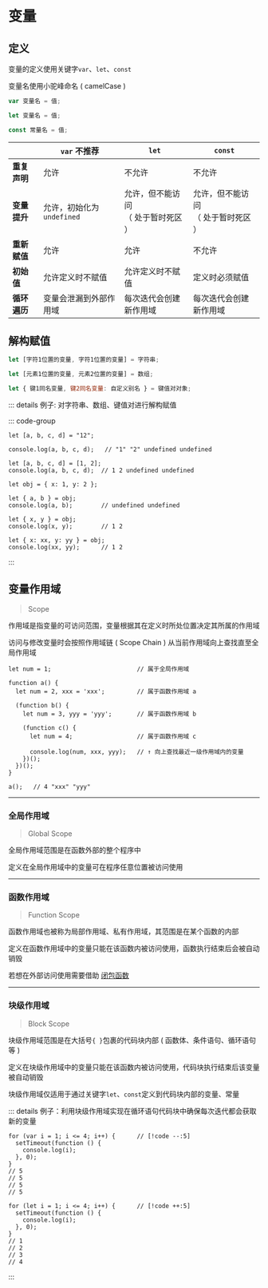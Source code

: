 # 变量

## 定义

变量的定义使用关键字`var`、`let`、`const`

变量名使用小驼峰命名 ( camelCase )

```js
var 变量名 = 值;

let 变量名 = 值;

const 常量名 = 值;
```

|              | `var` <Badge type="warning">不推荐</Badge> | `let`                                   | `const`                                 |
| ------------ | ------------------------------------------ | --------------------------------------- | --------------------------------------- |
| **重复声明** | 允许                                       | 不允许                                  | 不允许                                  |
| **变量提升** | 允许，初始化为 `undefined`                 | 允许，但不能访问<br/>（ 处于暂时死区 ） | 允许，但不能访问<br/>（ 处于暂时死区 ） |
| **重新赋值** | 允许                                       | 允许                                    | 不允许                                  |
| **初始值**   | 允许定义时不赋值                           | 允许定义时不赋值                        | 定义时必须赋值                          |
| **循环遍历** | 变量会泄漏到外部作用域                     | 每次迭代会创建新作用域                  | 每次迭代会创建新作用域                  |

## 解构赋值

```js
let [字符1位置的变量, 字符1位置的变量] = 字符串;

let [元素1位置的变量, 元素2位置的变量] = 数组;

let { 键1同名变量, 键2同名变量: 自定义别名 } = 键值对对象;
```

::: details 例子: 对字符串、数组、键值对进行解构赋值

::: code-group

```js{0} [解构字符串]
let [a, b, c, d] = "12";

console.log(a, b, c, d);   // "1" "2" undefined undefined
```

```js{0} [解构数组]
let [a, b, c, d] = [1, 2];
console.log(a, b, c, d);  // 1 2 undefined undefined
```

```js{0} [解构键值对对象]
let obj = { x: 1, y: 2 };

let { a, b } = obj;
console.log(a, b);        // undefined undefined

let { x, y } = obj;
console.log(x, y);        // 1 2

let { x: xx, y: yy } = obj;
console.log(xx, yy);      // 1 2
```

:::

## 变量作用域

> Scope

作用域是指变量的可访问范围，变量根据其在定义时所处位置决定其所属的作用域

访问与修改变量时会按照作用域链 ( Scope Chain ) 从当前作用域向上查找直至全局作用域

```js{0}
let num = 1;                        // 属于全局作用域

function a() {
  let num = 2, xxx = 'xxx';         // 属于函数作用域 a

  (function b() {
    let num = 3, yyy = 'yyy';       // 属于函数作用域 b

    (function c() {
      let num = 4;                  // 属于函数作用域 c

      console.log(num, xxx, yyy);   // ↑ 向上查找最近一级作用域内的变量
    })();
  })();
}

a();   // 4 "xxx" "yyy"
```

---

### 全局作用域

> Global Scope

全局作用域范围是在函数外部的整个程序中

定义在全局作用域中的变量可在程序任意位置被访问使用

---

### 函数作用域

> Function Scope

函数作用域也被称为局部作用域、私有作用域，其范围是在某个函数的内部

定义在函数作用域中的变量只能在该函数内被访问使用，函数执行结束后会被自动销毁

若想在外部访问使用需要借助 [闭包函数](./function.md#闭包)

---

### 块级作用域

> Block Scope

块级作用域范围是在大括号`{ }`包裹的代码块内部 ( 函数体、条件语句、循环语句等 )

定义在块级作用域中的变量只能在该函数内被访问使用，代码块执行结束后该变量被自动销毁

块级作用域仅适用于通过关键字`let`、`const`定义到代码块内部的变量、常量

::: details 例子：利用块级作用域实现在循环语句代码块中确保每次迭代都会获取新的变量

```js{0}
for (var i = 1; i <= 4; i++) {      // [!code --:5]
  setTimeout(function () {
    console.log(i);
  }, 0);
}
// 5
// 5
// 5
// 5

for (let i = 1; i <= 4; i++) {      // [!code ++:5]
  setTimeout(function () {
    console.log(i);
  }, 0);
}
// 1
// 2
// 3
// 4
```

:::
